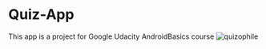 # Quiz-App
This app is a project for Google Udacity AndroidBasics course
![quizophile](https://user-images.githubusercontent.com/24941508/39139324-3798dd6e-473f-11e8-873b-9eebe8390b5c.jpg)
